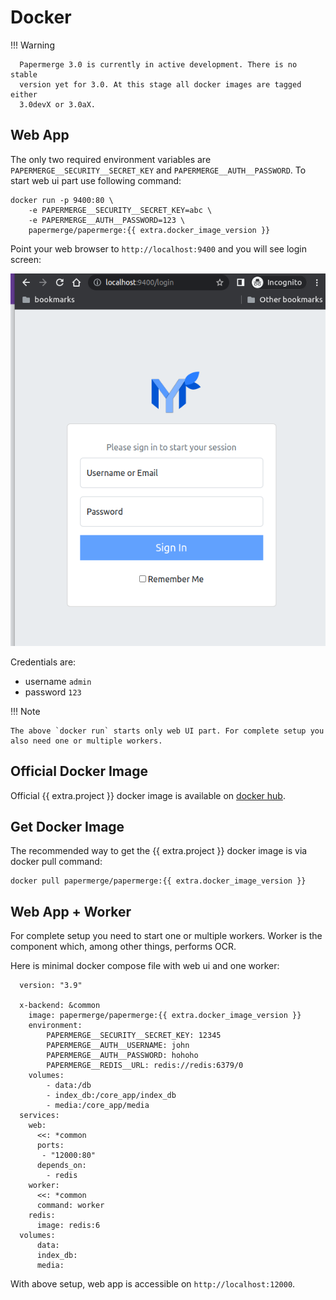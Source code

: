 # Docker

!!! Warning

      Papermerge 3.0 is currently in active development. There is no stable
      version yet for 3.0. At this stage all docker images are tagged either
      3.0devX or 3.0aX.


## Web App

The only two required environment variables are
`PAPERMERGE__SECURITY__SECRET_KEY` and `PAPERMERGE__AUTH__PASSWORD`. To start
web ui part use following command:

```console
docker run -p 9400:80 \
    -e PAPERMERGE__SECURITY__SECRET_KEY=abc \
    -e PAPERMERGE__AUTH__PASSWORD=123 \
    papermerge/papermerge:{{ extra.docker_image_version }}
```

Point your web browser to `http://localhost:9400` and you will see login screen:


![login screen](../img/setup/login.png)


Credentials are:

- username `admin`
- password `123`

!!! Note

    The above `docker run` starts only web UI part. For complete setup you
    also need one or multiple workers.


## Official Docker Image

Official {{ extra.project  }} docker image is available on <a href="https://hub.docker.com/r/papermerge/papermerge" class="external-link" target="_blank">docker hub</a>.


## Get Docker Image

The recommended way to get the {{ extra.project }} docker image is via
docker pull command:

```console
docker pull papermerge/papermerge:{{ extra.docker_image_version }}
```


## Web App + Worker

For complete setup you need to start one or multiple workers.
Worker is the component which, among other things, performs OCR.

Here is minimal docker compose file with web ui and one worker:

```
  version: "3.9"

  x-backend: &common
    image: papermerge/papermerge:{{ extra.docker_image_version }}
    environment:
        PAPERMERGE__SECURITY__SECRET_KEY: 12345
        PAPERMERGE__AUTH__USERNAME: john
        PAPERMERGE__AUTH__PASSWORD: hohoho
        PAPERMERGE__REDIS__URL: redis://redis:6379/0
    volumes:
        - data:/db
        - index_db:/core_app/index_db
        - media:/core_app/media
  services:
    web:
      <<: *common
      ports:
       - "12000:80"
      depends_on:
        - redis
    worker:
      <<: *common
      command: worker
    redis:
      image: redis:6
  volumes:
      data:
      index_db:
      media:
```

With above setup, web app is accessible on  `http://localhost:12000`.
